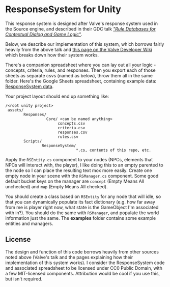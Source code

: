 # ResponseSystem for Unity

This response system is designed after Valve's response system used in the Source engine, and described in their GDC talk [_"Rule Databases for Contextual Dialog and Game Logic"_](https://youtu.be/tAbBID3N64A).

Below, we describe our implementation of this system, which borrows fairly heavily from the above talk and [this page on the Valve Developer Wiki](https://developer.valvesoftware.com/wiki/Response_System) which breaks down how their system works.

There's a companion spreadsheet where you can lay out all your logic - concepts, criteria, rules, and responses. Then you export each of those sheets as separate csvs (named as below), throw them all in the same folder. Here's the Google Sheets spreadsheet, containing example data: [ResponseSystem data](https://docs.google.com/spreadsheets/d/1kosKhT2fEJZOOKDXI4D5GhtiRoo83q70Nqcz19FnEtA/edit?usp=sharing).

Your project layout should end up something like:

```
/<root unity project>
 assets/
        Responses/
                  Core/ <can be named anything>
                       concepts.csv
                       criteria.csv
                       responses.csv
                       rules.csv
        Scripts/
                ResponseSystem/
                               *.cs, contents of this repo, etc.
```

Apply the `RSEntity.cs` component to your nodes (NPCs, elements that NPCs will interact with, the player), I like doing this to an empty parented to the node so I can place the resulting text mox more easily. Create one empty node in your scene with the `RSManager.cs` component. Some good default bucket keys on the manager are `concept` (Empty Means All unchecked) and `map` (Empty Means All checked).

You should create a class based on `RSEntity` for any node that will idle, so that you can dynamically populate its fact dictionary (e.g. how far away from me is player right now, what state is the GameObject I'm associated with in?). You should do the same with `RSManager`, and populate the world information just the same. The **examples** folder contains some example entities and managers.

## License
The design and function of this code borrows heavily from other sources noted above (Valve's talk and the pages explaining how their implementation of this system works). I consider the ResponseSystem code and associated spreadsheet to be licensed under CC0 Public Domain, with a few MIT-licensed components. Attribution would be cool if you use this, but isn't required.
